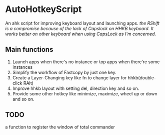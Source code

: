 # AutoHotkeyScript
 An ahk script for improving keyboard layout and launching apps.
 _the RShift is a compromise because of the lack of Capslock on HHKB keyboard. It works better on other keyboard when using CapsLock as I'm concerned._


## Main functions
 1. Launch apps when there's no instance or top apps when there're some instances
 2. Simplify the workflow of Fastcopy by just one key. 
 3. Create a Layer-Changing key like fn to change layer for hhkb(double-click RAlt)
 4. Improve hhkb layout with setting del, direction key and so on.
 5. Provide some other hotkey like minimize, maximize, wheel up or down and so on.


## TODO
  a function to register the window of total commander
